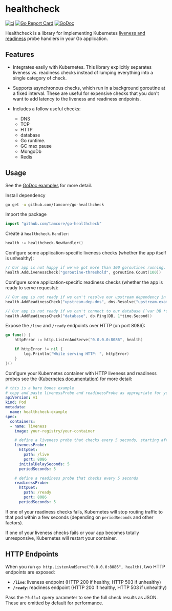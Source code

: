 # healthcheck
[![ci](https://github.com/tamcore/go-healthcheck/actions/workflows/ci.yaml/badge.svg)](https://github.com/tamcore/go-healthcheck/actions/workflows/ci.yaml)
[![Go Report Card](https://goreportcard.com/badge/github.com/tamcore/go-healthcheck)](https://goreportcard.com/report/github.com/tamcore/go-healthcheck)
[![GoDoc](https://godoc.org/github.com/tamcore/go-healthcheck?status.svg)](https://godoc.org/github.com/tamcore/go-healthcheck)


Healthcheck is a library for implementing Kubernetes [liveness and readiness](https://kubernetes.io/docs/tasks/configure-pod-container/configure-liveness-readiness-probes/) probe handlers in your Go application.

## Features

 - Integrates easily with Kubernetes. This library explicitly separates liveness vs. readiness checks instead of lumping everything into a single category of check.

 - Supports asynchronous checks, which run in a background goroutine at a fixed interval. These are useful for expensive checks that you don't want to add latency to the liveness and readiness endpoints.

 - Includes a follow useful checks:
    * DNS
    * TCP
    * HTTP
    * database
    * Go runtime.
    * GC max pause
    * MongoDb
    * Redis

 ## Usage

See the [GoDoc examples](https://godoc.org/github.com/tamcore/go-healthcheck) for more detail.

Install dependency
 
  ```bash
  go get -u github.com/tamcore/go-healthcheck
  ```

Import the package 

```go
import "github.com/tamcore/go-healthcheck"
```

Create a `healthcheck.Handler`:

```go
health := healthcheck.NewHandler()
```

Configure some application-specific liveness checks (whether the app itself is unhealthy):

```go
// Our app is not happy if we've got more than 100 goroutines running.
health.AddLivenessCheck("goroutine-threshold", goroutine.Count(100))
```

Configure some application-specific readiness checks (whether the app is ready to serve requests):

```go
// Our app is not ready if we can't resolve our upstream dependency in DNS.
health.AddReadinessCheck("upstream-dep-dns", dns.Resolve("upstream.example.com", 50*time.Millisecond))

// Our app is not ready if we can't connect to our database (`var DB *sql.DB`) in <1s.
health.AddReadinessCheck("database", db.Ping(DB, 1*time.Second))
```

Expose the `/live` and `/ready` endpoints over HTTP (on port 8086):

```go
go func() {
	httpError := http.ListenAndServe("0.0.0.0:8086", health)

	if httpError != nil {
		log.Println("While serving HTTP: ", httpError)
	}
}()
```

Configure your Kubernetes container with HTTP liveness and readiness probes see the ([Kubernetes documentation](https://kubernetes.io/docs/tasks/configure-pod-container/configure-liveness-readiness-probes/)) for more detail:

```yaml
# this is a bare bones example
# copy and paste livenessProbe and readinessProbe as appropriate for your app
apiVersion: v1
kind: Pod
metadata:
  name: healthcheck-example
spec:
  containers:
  - name: liveness
    image: your-registry/your-container

    # define a liveness probe that checks every 5 seconds, starting after 5 seconds
    livenessProbe:
      httpGet:
        path: /live
        port: 8086
      initialDelaySeconds: 5
      periodSeconds: 5

    # define a readiness probe that checks every 5 seconds
    readinessProbe:
      httpGet:
        path: /ready
        port: 8086
      periodSeconds: 5
```

If one of your readiness checks fails, Kubernetes will stop routing traffic to that pod within a few seconds (depending on `periodSeconds` and other factors).

If one of your liveness checks fails or your app becomes totally unresponsive, Kubernetes will restart your container.

 ## HTTP Endpoints
 When you run `go http.ListenAndServe("0.0.0.0:8086", health)`, two HTTP endpoints are exposed:

  - **`/live`**: liveness endpoint (HTTP 200 if healthy, HTTP 503 if unhealthy)
  - **`/ready`**: readiness endpoint (HTTP 200 if healthy, HTTP 503 if unhealthy)

Pass the `?full=1` query parameter to see the full check results as JSON. These are omitted by default for performance.
